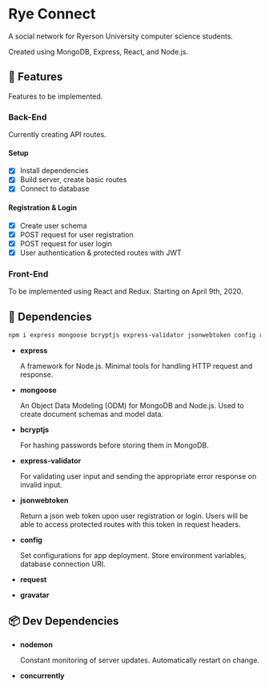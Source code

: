 # Rye Connect

A social network for Ryerson University computer science students.

Created using MongoDB, Express, React, and Node.js.

## 🧰 Features

Features to be implemented.

### Back-End

Currently creating API routes.

#### Setup

- [x] Install dependencies
- [x] Build server, create basic routes
- [x] Connect to database

#### Registration & Login

- [x] Create user schema
- [x] POST request for user registration
- [x] POST request for user login
- [x] User authentication & protected routes with JWT

### Front-End

To be implemented using React and Redux.
Starting on April 9th, 2020.

## 🔧 Dependencies

```bash
npm i express mongoose bcryptjs express-validator jsonwebtoken config request gravatar
```

- **express**

  A framework for Node.js. Minimal tools for handling HTTP request and response.

- **mongoose**

  An Object Data Modeling (ODM) for MongoDB and Node.js. Used to create document schemas and model data.

- **bcryptjs**

  For hashing passwords before storing them in MongoDB.

- **express-validator**

  For validating user input and sending the appropriate error response on invalid input.

- **jsonwebtoken**

  Return a json web token upon user registration or login. Users will be able to access protected routes with this token in request headers.

- **config**

  Set configurations for app deployment. Store environment variables, database connection URI.

- **request**
- **gravatar**

## 📦 Dev Dependencies

- **nodemon**

  Constant monitoring of server updates. Automatically restart on change.

- **concurrently**
